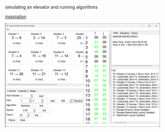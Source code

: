 simulating an elevator and running algorithms

[inspiration](https://youtu.be/xOayymoIl8U)

![preview](images/preview.png)